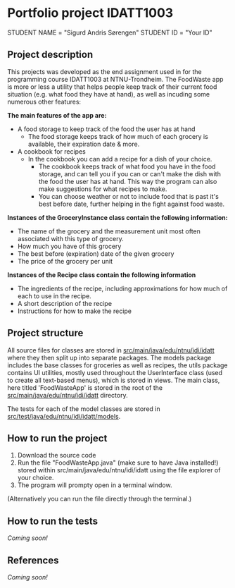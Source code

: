 # Portfolio project IDATT1003

STUDENT NAME = "Sigurd Andris Sørengen"
STUDENT ID = "Your ID"

## Project description

This projects was developed as the end assignment used in for the programming course IDATT1003 at NTNU-Trondheim. The FoodWaste app is more or less a utility that helps people keep track of their current food situation (e.g. what food they have at hand), as well as incuding some numerous other features:

**The main features of the app are:**
- A food storage to keep track of the food the user has at hand
  * The food storage keeps track of how much of each grocery is available, their expiration date & more.
- A cookbook for recipes
  * In the cookbook you can add a recipe for a dish of your choice.
    * The cookbook keeps track of what food you have in the food storage, and can tell you if you can or can't make the dish with the food the user has at hand. This way the program can also make suggestions for what recipes to make.
    * You can choose weather or not to include food that is past it's best before date, further helping in the fight against food waste.
   
**Instances of the GroceryInstance class contain the following information:**
- The name of the grocery and the measurement unit most often associated with this type of grocery.
- How much you have of this grocery
- The best before (expiration) date of the given grocery
- The price of the grocery per unit

**Instances of the Recipe class contain the following information**
- The ingredients of the recipe, including approximations for how much of each to use in the recipe.
- A short description of the recipe
- Instructions for how to make the recipe

## Project structure

All source files for classes are stored in [src/main/java/edu/ntnu/idi/idatt](https://github.com/NTNU-IDI/idatt1003-mappe-2024-siguraso/tree/main/src/main/java/edu/ntnu/idi/idatt) where they then split up into separate packages. The models package includes the base classes for groceries as well as recipes, the utils package contains UI utilities,  mostly used throughout the UserInterface class (used to create all text-based menus), which is stored in views. The main class, here titled 'FoodWasteApp' is stored in the root of the [src/main/java/edu/ntnu/idi/idatt](https://github.com/NTNU-IDI/idatt1003-mappe-2024-siguraso/tree/main/src/main/java/edu/ntnu/idi/idatt) directory.

The tests for each of the model classes are stored in [src/test/java/edu/ntnu/idi/idatt/models](https://github.com/NTNU-IDI/idatt1003-mappe-2024-siguraso/tree/main/src/test/java/edu/ntnu/idi/idatt/models).

## How to run the project

1. Download the source code
2. Run the file "FoodWasteApp.java" (make sure to have Java installed!) stored within src/main/java/edu/ntnu/idi/idatt using the file explorer of your choice.
3. The program will prompty open in a terminal window.

(Alternatively you can run the file directly through the terminal.)

## How to run the tests

*Coming soon!*

## References

*Coming soon!*

[//]: # (TODO: Include references here, if any. For example, if you have used code from the course book, include a reference to the chapter.
Or if you have used code from a website or other source, include a link to the source.)
